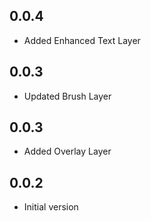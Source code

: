 ## 0.0.4

* Added Enhanced Text Layer

## 0.0.3

* Updated Brush Layer

## 0.0.3

* Added Overlay Layer

## 0.0.2

* Initial version
